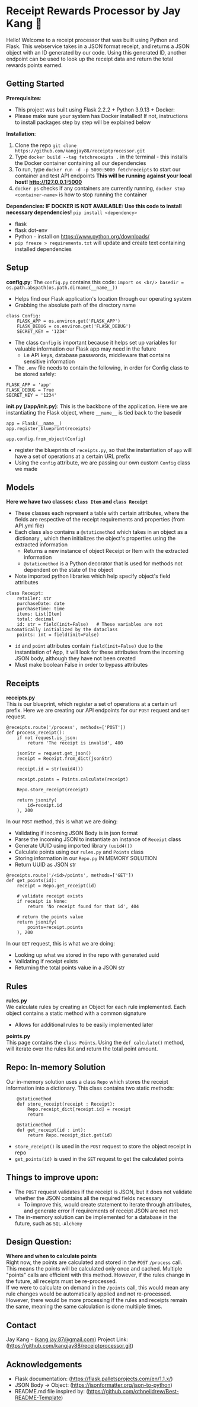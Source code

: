 # Receipt Rewards Processor by Jay Kang :dog:
Hello! Welcome to a receipt processor that was built using Python and Flask. This webservice takes in a JSON format receipt, and returns a JSON object with an ID generated by our code. Using this generated ID, another endpoint can be used to look up the receipt data and return the total rewards points earned.

## Getting Started
**Prerequisites**:
* This project was built using Flask 2.2.2 + Python 3.9.13 + Docker:
* Please make sure your system has Docker installed! If not, instructions to install packages step by step will be explained below

**Installation**:
1. Clone the repo `git clone https://github.com/kangjay88/receiptprocessor.git `
2. Type `docker build --tag fetchreceipts .` in the terminal - this installs the Docker container containing all our dependencies 
3. To run, type `docker run -d -p 5000:5000 fetchreceipts` to start our container and test API endpoints
**This will be running against your local host! http://127.0.0.1:5000**
4. `docker ps` checks if any containers are currently running, `docker stop <container-name>` is how to stop running the container

**Dependencies: IF DOCKER IS NOT AVAILABLE: Use this code to install necessary dependencies!**
`pip install <dependency>`
* flask
* flask dot-env
* Python - install on https://www.python.org/downloads/
* `pip freeze > requirements.txt` will update and create text containing installed dependencies

## Setup
**config.py**:
The `config.py` contains this code: `import os <br/> basedir = os.path.abspath(os.path.dirname(__name__))`
* Helps find our Flask application's location through our operating system
* Grabbing the absolute path of the directory name
```
class Config:
    FLASK_APP = os.environ.get('FLASK_APP')  
    FLASK_DEBUG = os.environ.get('FLASK_DEBUG') 
    SECRET_KEY = '1234'
```
* The class `Config` is important because it helps set up variables for valuable information our Flask app may need in the future
  * i.e API keys, database passwords, middleware that contains sensitive information
* The `.env` file needs to contain the following, in order for Config class to be stored safely:
```
FLASK_APP = 'app'  
FLASK_DEBUG = True 
SECRET_KEY = '1234'
```

**__init__.py (/app/__init__.py)**:
This is the backbone of the application. Here we are instantiating the Flask object, where `__name__` is tied back to the basedir
```
app = Flask(__name__)
app.register_blueprint(receipts)

app.config.from_object(Config)
```
* register the blueprints of `receipts.py`, so that the instantiation of `app` will have a set of operations at a certain URL prefix 
* Using the `config` attribute, we are passing our own custom `Config` class we made 


## Models 
**Here we have two classes: `class Item` and `class Receipt`**
* These classes each represent a table with certain attributes, where the fields are respective of the receipt requirements and properties (from API.yml file)
* Each class also contains a `@staticmethod` which takes in an object as a dictionary , which then initializes the object's properties using the extracted information
  * Returns a new instance of object Receipt or Item with the extracted information
  * `@staticmethod` is a Python decorator that is used for methods not dependent on the state of the object
* Note imported python libraries which help specify object's field attributes
```
class Receipt:
    retailer: str
    purchaseDate: date
    purchaseTime: time
    items: List[Item]
    total: decimal
    id: str = field(init=False)   # These variables are not automatically initialized by the dataclass
    points: int = field(init=False)
```
* `id` and `point` attributes contain `field(init=False)` due to the instantiation of App, it will look for these attributes from the incoming JSON body, although they have not been created
* Must make boolean False in order to bypass attributes

## Receipts
**receipts.py** <br/>
This is our blueprint, which register a set of operations at a certain url prefix. Here we are creating our API endpoints for our `POST` request and `GET` request.
```
@receipts.route('/process', methods=['POST'])
def process_receipt():
    if not request.is_json:
        return 'The receipt is invalid', 400

    jsonStr = request.get_json()
    receipt = Receipt.from_dict(jsonStr)

    receipt.id = str(uuid4())

    receipt.points = Points.calculate(receipt)

    Repo.store_receipt(receipt)

    return jsonify(
        id=receipt.id
    ), 200

```
In our `POST` method, this is what we are doing:
* Validating if incoming JSON Body is in json format
* Parse the incoming JSON to instantiate an instance of `Receipt` class
* Generate UUID using imported library `(uuid4())`
* Calculate points using our `rules.py` and `Points` class
* Storing information in our `Repo.py` IN MEMORY SOLUTION
* Return UUID as JSON str 

```
@receipts.route('/<id>/points', methods=['GET'])
def get_points(id):
    receipt = Repo.get_receipt(id)

    # validate receipt exists
    if receipt is None:
        return 'No receipt found for that id', 404

    # return the points value
    return jsonify(
        points=receipt.points
    ), 200
```
In our `GET` request, this is what we are doing:
* Looking up what we stored in the repo with generated uuid
* Validating if receipt exists
* Returning the total points value in a JSON str

## Rules
**rules.py** <br/>
We calculate rules by creating an Object for each rule implemented. Each object contains a static method with a common signature <br/>
* Allows for additional rules to be easily implemented later 

**points.py** <br/>
This page contains the `class Points`. Using the `def calculate()` method, will iterate over the rules list and return the total point amount. 

## Repo: In-memory Solution
Our in-memory solution uses a class `Repo` which stores the receipt information into a dictionary. This class contains two static methods: 
```
    @staticmethod
    def store_receipt(receipt : Receipt):
        Repo.receipt_dict[receipt.id] = receipt
        return

    @staticmethod
    def get_receipt(id : int):
        return Repo.receipt_dict.get(id)
```
* `store_receipt()` is used in the `POST` request to store the object receipt in repo
* `get_points(id)` is used in the `GET` request to get the calculated points

## Things to improve upon:
* The `POST` request validates if the receipt is JSON, but it does not validate whether the JSON contains all the required fields necessary <br/>
  * To improve this, would create statement to iterate through attributes, and generate error if requirements of receipt JSON are not met
* The in-memory solution can be implemented for a database in the future, such as `SQL-Alchemy`

## Design Question:
**Where and when to calculate points** <br/>
Right now, the points are calculated and stored in the `POST` `/process` call. This means the points will be calculated only once and cached. Multiple "points" calls are efficient with this method. However, if the rules change in the future, all receipts must be re-processed. <br />
If we were to calculate on demand in the `/points` call, this would mean any rule changes would be automatically applied and not re-processed. However, there would be more processing if the rules and receipts remain the same, meaning the same calculation is done multiiple times.

## Contact
Jay Kang - (kang.jay.87@gmail.com)
Project Link: (https://github.com/kangjay88/receiptprocessor.git)

## Acknowledgements
* Flask documentation: (https://flask.palletsprojects.com/en/1.1.x/)
* JSON Body -> Object: (https://jsonformatter.org/json-to-python)
* README.md file inspired by: (https://github.com/othneildrew/Best-README-Template)
